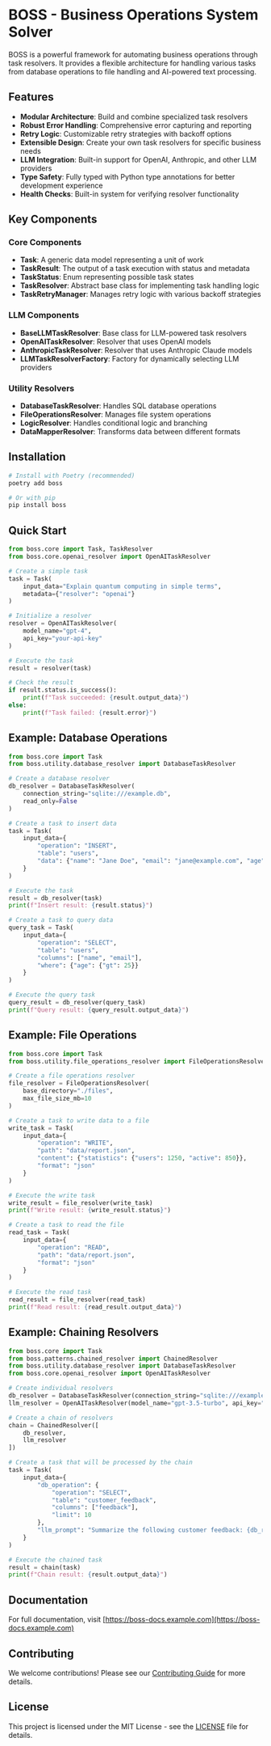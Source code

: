 # BOSS - Business Operations System Solver

BOSS is a powerful framework for automating business operations through task resolvers. It provides a flexible architecture for handling various tasks from database operations to file handling and AI-powered text processing.

## Features

- **Modular Architecture**: Build and combine specialized task resolvers
- **Robust Error Handling**: Comprehensive error capturing and reporting
- **Retry Logic**: Customizable retry strategies with backoff options
- **Extensible Design**: Create your own task resolvers for specific business needs
- **LLM Integration**: Built-in support for OpenAI, Anthropic, and other LLM providers
- **Type Safety**: Fully typed with Python type annotations for better development experience
- **Health Checks**: Built-in system for verifying resolver functionality

## Key Components

### Core Components

- **Task**: A generic data model representing a unit of work
- **TaskResult**: The output of a task execution with status and metadata
- **TaskStatus**: Enum representing possible task states
- **TaskResolver**: Abstract base class for implementing task handling logic
- **TaskRetryManager**: Manages retry logic with various backoff strategies

### LLM Components

- **BaseLLMTaskResolver**: Base class for LLM-powered task resolvers
- **OpenAITaskResolver**: Resolver that uses OpenAI models
- **AnthropicTaskResolver**: Resolver that uses Anthropic Claude models
- **LLMTaskResolverFactory**: Factory for dynamically selecting LLM providers

### Utility Resolvers

- **DatabaseTaskResolver**: Handles SQL database operations
- **FileOperationsResolver**: Manages file system operations
- **LogicResolver**: Handles conditional logic and branching
- **DataMapperResolver**: Transforms data between different formats

## Installation

```bash
# Install with Poetry (recommended)
poetry add boss

# Or with pip
pip install boss
```

## Quick Start

```python
from boss.core import Task, TaskResolver
from boss.core.openai_resolver import OpenAITaskResolver

# Create a simple task
task = Task(
    input_data="Explain quantum computing in simple terms",
    metadata={"resolver": "openai"}
)

# Initialize a resolver
resolver = OpenAITaskResolver(
    model_name="gpt-4",
    api_key="your-api-key"
)

# Execute the task
result = resolver(task)

# Check the result
if result.status.is_success():
    print(f"Task succeeded: {result.output_data}")
else:
    print(f"Task failed: {result.error}")
```

## Example: Database Operations

```python
from boss.core import Task
from boss.utility.database_resolver import DatabaseTaskResolver

# Create a database resolver
db_resolver = DatabaseTaskResolver(
    connection_string="sqlite:///example.db",
    read_only=False
)

# Create a task to insert data
task = Task(
    input_data={
        "operation": "INSERT",
        "table": "users",
        "data": {"name": "Jane Doe", "email": "jane@example.com", "age": 28}
    }
)

# Execute the task
result = db_resolver(task)
print(f"Insert result: {result.status}")

# Create a task to query data
query_task = Task(
    input_data={
        "operation": "SELECT",
        "table": "users",
        "columns": ["name", "email"],
        "where": {"age": {"gt": 25}}
    }
)

# Execute the query task
query_result = db_resolver(query_task)
print(f"Query result: {query_result.output_data}")
```

## Example: File Operations

```python
from boss.core import Task
from boss.utility.file_operations_resolver import FileOperationsResolver

# Create a file operations resolver
file_resolver = FileOperationsResolver(
    base_directory="./files",
    max_file_size_mb=10
)

# Create a task to write data to a file
write_task = Task(
    input_data={
        "operation": "WRITE",
        "path": "data/report.json",
        "content": {"statistics": {"users": 1250, "active": 850}},
        "format": "json"
    }
)

# Execute the write task
write_result = file_resolver(write_task)
print(f"Write result: {write_result.status}")

# Create a task to read the file
read_task = Task(
    input_data={
        "operation": "READ",
        "path": "data/report.json",
        "format": "json"
    }
)

# Execute the read task
read_result = file_resolver(read_task)
print(f"Read result: {read_result.output_data}")
```

## Example: Chaining Resolvers

```python
from boss.core import Task
from boss.patterns.chained_resolver import ChainedResolver
from boss.utility.database_resolver import DatabaseTaskResolver
from boss.core.openai_resolver import OpenAITaskResolver

# Create individual resolvers
db_resolver = DatabaseTaskResolver(connection_string="sqlite:///example.db")
llm_resolver = OpenAITaskResolver(model_name="gpt-3.5-turbo", api_key="your-api-key")

# Create a chain of resolvers
chain = ChainedResolver([
    db_resolver,
    llm_resolver
])

# Create a task that will be processed by the chain
task = Task(
    input_data={
        "db_operation": {
            "operation": "SELECT",
            "table": "customer_feedback",
            "columns": ["feedback"],
            "limit": 10
        },
        "llm_prompt": "Summarize the following customer feedback: {db_result}"
    }
)

# Execute the chained task
result = chain(task)
print(f"Chain result: {result.output_data}")
```

## Documentation

For full documentation, visit [https://boss-docs.example.com](https://boss-docs.example.com)

## Contributing

We welcome contributions! Please see our [Contributing Guide](CONTRIBUTING.md) for more details.

## License

This project is licensed under the MIT License - see the [LICENSE](LICENSE) file for details. 
